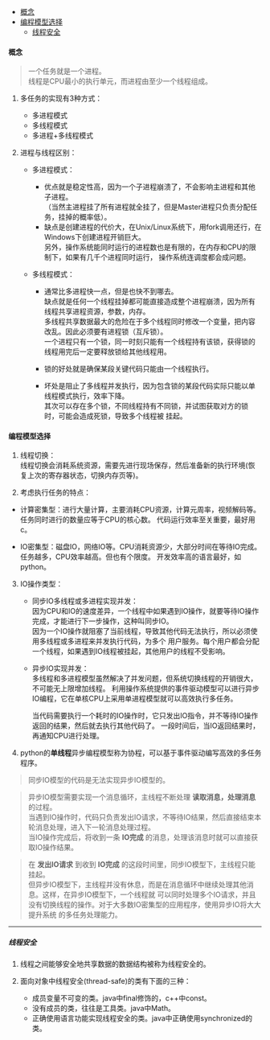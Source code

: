 
<!-- vim-markdown-toc GFM -->

- [概念](#概念)
- [编程模型选择](#编程模型选择)
  - [线程安全](#线程安全)

<!-- vim-markdown-toc -->


#### 概念

> 一个任务就是一个进程。  
  线程是CPU最小的执行单元，而进程由至少一个线程组成。

1. 多任务的实现有3种方式：  
    - 多进程模式  
    - 多线程模式  
    - 多进程+多线程模式  

2. 进程与线程区别：  
    - 多进程模式：  
      - 优点就是稳定性高，因为一个子进程崩溃了，不会影响主进程和其他子进程。  
       （当然主进程挂了所有进程就全挂了，但是Master进程只负责分配任务，挂掉的概率低）。  
      - 缺点是创建进程的代价大，在Unix/Linux系统下，用fork调用还行，在Windows下创建进程开销巨大。  
        另外，操作系统能同时运行的进程数也是有限的，在内存和CPU的限制下，如果有几千个进程同时运行，
        操作系统连调度都会成问题。  

   - 多线程模式：  
     - 通常比多进程快一点，但是也快不到哪去。  
        缺点就是任何一个线程挂掉都可能直接造成整个进程崩溃，因为所有线程共享进程资源，参数，内存。  
        多线程共享数据最大的危险在于多个线程同时修改一个变量，把内容改乱。因此必须要有进程锁（互斥锁）。  
        一个进程只有一个锁，同一时刻只能有一个线程持有该锁，获得锁的线程用完后一定要释放锁给其他线程用。  

     - 锁的好处就是确保某段关键代码只能由一个线程执行。  
     - 坏处是阻止了多线程并发执行，因为包含锁的某段代码实际只能以单线程模式执行，效率下降。  
        其次可以存在多个锁，不同线程持有不同锁，并试图获取对方的锁时，可能会造成死锁，导致多个线程被
        挂起。


#### 编程模型选择  

1. 线程切换：   
   线程切换会消耗系统资源，需要先进行现场保存，然后准备新的执行环境(恢复上次的寄存器状态，切换内存页等)。

2. 考虑执行任务的特点：  
  - 计算密集型：进行大量计算，主要消耗CPU资源，计算元周率，视频解码等。  
    任务同时进行的数量应等于CPU的核心数。
    代码运行效率至关重要，最好用c。

  - IO密集型：磁盘IO，网络IO等。CPU消耗资源少，大部分时间在等待IO完成。  
    任务越多，CPU效率越高。但也有个限度。
    开发效率高的语言最好，如python。

3. IO操作类型：  
   - 同步IO多线程或多进程实现并发：  
     因为CPU和IO的速度差异，一个线程中如果遇到IO操作，就要等待IO操作完成，才能进行下一步操作，这种叫同步IO。  
     因为一个IO操作就阻塞了当前线程，导致其他代码无法执行，所以必须使用多线程或多进程来并发执行代码，为多个
     用户服务。每个用户都会分配一个线程，如果遇到IO线程被挂起，其他用户的线程不受影响。

   - 异步IO实现并发：  
     多线程和多进程模型虽然解决了并发问题，但系统切换线程的开销很大，不可能无上限增加线程。
     利用操作系统提供的事件驱动模型可以进行异步IO编程，它在单核CPU上采用单进程模型就可以高效执行多任务。

     当代码需要执行一个耗时的IO操作时，它只发出IO指令，并不等待IO操作返回的结果，然后就去执行其他代码了。
     一段时间后，当IO返回结果时，再通知CPU进行处理。

4. python的**单线程**异步编程模型称为协程，可以基于事件驱动编写高效的多任务程序。  



> 同步IO模型的代码是无法实现异步IO模型的。  

> 异步IO模型需要实现一个消息循环，主线程不断处理 **读取消息，处理消息** 的过程。  
  当遇到IO操作时，代码只负责发出IO请求，不等待IO结果，然后直接结束本轮消息处理，进入下一轮消息处理过程。  
  当IO操作完成后，将收到一条 **IO完成** 的消息，处理该消息时就可以直接获取IO操作结果。  

> 在 **发出IO请求** 到收到 **IO完成** 的这段时间里，同步IO模型下，主线程只能挂起。  
  但异步IO模型下，主线程并没有休息，而是在消息循环中继续处理其他消息。这样，在异步IO模型下，一个线程就
  可以同时处理多个IO请求，并且没有切换线程的操作。对于大多数IO密集型的应用程序，使用异步IO将大大提升系统
  的多任务处理能力。  

---

##### 线程安全

1. 线程之间能够安全地共享数据的数据结构被称为线程安全的。

2. 面向对象中线程安全(thread-safe)的类有下面的三种：
    - 成员变量不可变的类。java中final修饰的，c++中const。
    - 没有成员的类，往往是工具类。java中Math。
    - 正确使用语言功能实现线程安全的类。java中正确使用synchronized的类。

